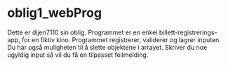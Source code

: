 # oblig1_webProg

Dette er dijen7110 sin oblig. Programmet er en enkel billett-registrerings-app, for en fiktiv kino.
Programmet registrerer, validerer og lagrer inputen. Du har også muligheten til å slette objektene i arrayet. Skriver du noe ugyldig input så vil du få en tilpasset feilmelding.